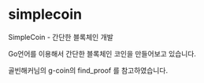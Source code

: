 # simplecoin
SimpleCoin - 간단한 블록체인 개발

Go언어를 이용해서 간단한 블록체인 코인을 만들어보고 있습니다.

골빈해커님의 g-coin의 find_proof 를 참고하였습니다.
